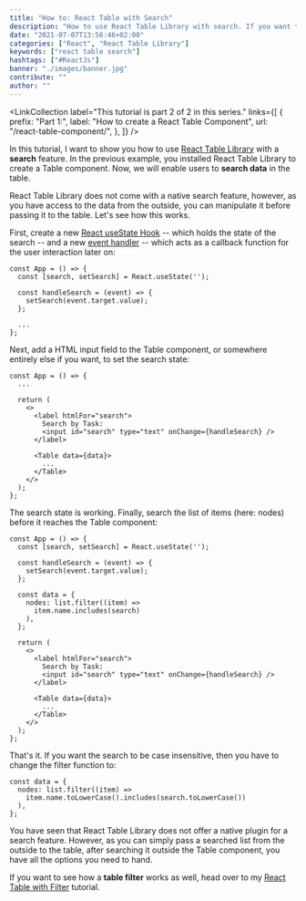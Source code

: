 ```yaml
---
title: "How to: React Table with Search"
description: "How to use React Table Library with search. If you want to search your table data ..."
date: "2021-07-07T13:56:46+02:00"
categories: ["React", "React Table Library"]
keywords: ["react table search"]
hashtags: ["#ReactJs"]
banner: "./images/banner.jpg"
contribute: ""
author: ""
---
```


<Sponsorship />

<LinkCollection
  label="This tutorial is part 2 of 2 in this series."
  links={[
    {
      prefix: "Part 1:",
      label: "How to create a React Table Component",
      url: "/react-table-component/",
    },
  ]}
/>

In this tutorial, I want to show you how to use [React Table Library](https://react-table-library.com) with a **search** feature. In the previous example, you installed React Table Library to create a Table component. Now, we will enable users to **search data** in the table.

React Table Library does not come with a native search feature, however, as you have access to the data from the outside, you can manipulate it before passing it to the table. Let's see how this works.

First, create a new [React useState Hook](/react-usestate-hook/) -- which holds the state of the search -- and a new [event handler](/react-event-handler/) -- which acts as a callback function for the user interaction later on:

```javascript{2,4-6}
const App = () => {
  const [search, setSearch] = React.useState('');

  const handleSearch = (event) => {
    setSearch(event.target.value);
  };

  ...
};
```

Next, add a HTML input field to the Table component, or somewhere entirely else if you want, to set the search state:

```javascript{6-9}
const App = () => {
  ...

  return (
    <>
      <label htmlFor="search">
        Search by Task:
        <input id="search" type="text" onChange={handleSearch} />
      </label>

      <Table data={data}>
        ...
      </Table>
    </>
  );
};
```

The search state is working. Finally, search the list of items (here: nodes) before it reaches the Table component:

```javascript{8-12}
const App = () => {
  const [search, setSearch] = React.useState('');

  const handleSearch = (event) => {
    setSearch(event.target.value);
  };

  const data = {
    nodes: list.filter((item) =>
      item.name.includes(search)
    ),
  };

  return (
    <>
      <label htmlFor="search">
        Search by Task:
        <input id="search" type="text" onChange={handleSearch} />
      </label>

      <Table data={data}>
        ...
      </Table>
    </>
  );
};
```

That's it. If you want the search to be case insensitive, then you have to change the filter function to:

```javascript{3}
const data = {
  nodes: list.filter((item) =>
    item.name.toLowerCase().includes(search.toLowerCase())
  ),
};
```

You have seen that React Table Library does not offer a native plugin for a search feature. However, as you can simply pass a searched list from the outside to the table, after searching it outside the Table component, you have all the options you need to hand.

If you want to see how a **table filter** works as well, head over to my [React Table with Filter](/react-table-filter/) tutorial.
